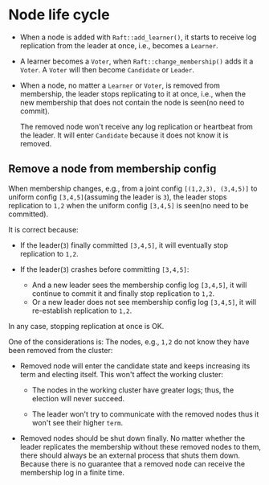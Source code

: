 # Node life cycle

- When a node is added with `Raft::add_learner()`, it starts to receive log
    replication from the leader at once, i.e., becomes a `Learner`.

- A learner becomes a `Voter`, when `Raft::change_membership()` adds it a
    `Voter`. A `Voter` will then become `Candidate` or `Leader`.

- When a node, no matter a `Learner` or `Voter`, is removed from membership, the
    leader stops replicating to it at once, i.e., when the new membership that
    does not contain the node is seen(no need to commit).

    The removed node won't receive any log replication or heartbeat from the
    leader. It will enter `Candidate` because it does not know it is removed.


## Remove a node from membership config

When membership changes, e.g., from a joint config `[(1,2,3),
(3,4,5)]` to uniform config `[3,4,5]`(assuming the leader is `3`), the leader
stops replication to `1,2` when the uniform config `[3,4,5]` is seen(no need to be committed).

It is correct because:

- If the leader(`3`) finally committed `[3,4,5]`, it will eventually stop replication to `1,2`.

- If the leader(`3`) crashes before committing `[3,4,5]`:
  - And a new leader sees the membership config log `[3,4,5]`, it will continue to commit it and finally stop replication to `1,2`.
  - Or a new leader does not see membership config log `[3,4,5]`, it will re-establish replication to `1,2`.

In any case, stopping replication at once is OK.

One of the considerations is:
The nodes, e.g., `1,2` do not know they have been removed from the cluster:

- Removed node will enter the candidate state and keeps increasing its term and electing itself.
  This won't affect the working cluster: 

  - The nodes in the working cluster have greater logs; thus, the election will never succeed.

  - The leader won't try to communicate with the removed nodes thus it won't see their higher `term`.

- Removed nodes should be shut down finally. No matter whether the leader
  replicates the membership without these removed nodes to them, there should
  always be an external process that shuts them down. Because there is no
  guarantee that a removed node can receive the membership log in a finite time.



